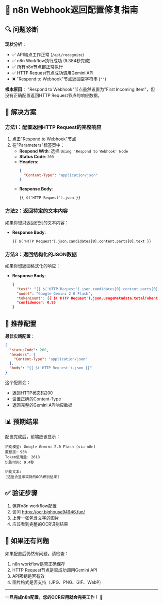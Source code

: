# 🔧 n8n Webhook返回配置修复指南

## 🔍 问题诊断

**现状分析**：
- ✅ API端点工作正常 (`/api/recognize`)
- ✅ n8n Workflow执行成功 (9.384秒完成)
- ✅ 所有n8n节点都正常执行
- ✅ HTTP Request节点成功调用Gemini API
- ❌ "Respond to Webhook"节点返回空字符串 (`""`)

**根本原因**：
"Respond to Webhook"节点虽然设置为"First Incoming Item"，但没有正确配置返回HTTP Request节点的响应数据。

## 🚀 解决方案

### 方法1：配置返回HTTP Request的完整响应

1. 点击"Respond to Webhook"节点
2. 在"Parameters"标签页中：
   - **Respond With**: 选择 `Using 'Respond to Webhook' Node`
   - **Status Code**: `200`
   - **Headers**: 
     ```json
     {
       "Content-Type": "application/json"
     }
     ```
   - **Response Body**: 
     ```
     {{ $('HTTP Request').json }}
     ```

### 方法2：返回特定的文本内容

如果你想只返回识别的文本内容：

- **Response Body**: 
  ```
  {{ $('HTTP Request').json.candidates[0].content.parts[0].text }}
  ```

### 方法3：返回结构化的JSON数据

如果你想返回格式化的响应：

- **Response Body**: 
  ```json
  {
    "text": "{{ $('HTTP Request').json.candidates[0].content.parts[0].text }}",
    "model": "Google Gemini 2.0 Flash",
    "tokenCount": {{ $('HTTP Request').json.usageMetadata.totalTokenCount }},
    "confidence": 0.95
  }
  ```

## 🎯 推荐配置

**最佳实践配置**：

```json
{
  "statusCode": 200,
  "headers": {
    "Content-Type": "application/json"
  },
  "body": "{{ $('HTTP Request').json }}"
}
```

这个配置会：
- 返回HTTP状态码200
- 设置正确的Content-Type
- 返回完整的Gemini API响应数据

## 📊 预期结果

配置完成后，前端应该显示：

```
识别模型: Google Gemini 2.0 Flash (via n8n)
置信度: 95%
Token使用量: 2618
识别时间: 9.4秒

识别文本:
[这里会显示实际的OCR识别结果]
```

## ✅ 验证步骤

1. 保存n8n workflow配置
2. 访问 https://ocr.bighouse94946.fun/
3. 上传一张包含文字的图片
4. 应该看到完整的OCR识别结果

## 🐛 如果还有问题

如果配置后仍然有问题，请检查：

1. n8n workflow是否正确保存
2. HTTP Request节点是否成功调用Gemini API
3. API密钥是否有效
4. 图片格式是否支持（JPG、PNG、GIF、WebP）

---

**一旦完成n8n配置，您的OCR应用就会完美工作！** 🎉 